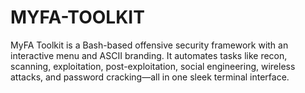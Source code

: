 # MYFA-TOOLKIT
MyFA Toolkit is a Bash-based offensive security framework with an interactive menu and ASCII branding. It automates tasks like recon, scanning, exploitation, post-exploitation, social engineering, wireless attacks, and password cracking—all in one sleek terminal interface.
